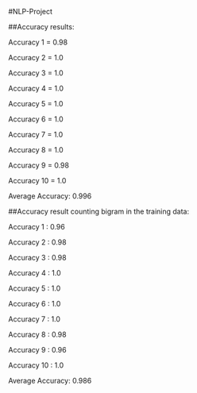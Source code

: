 #NLP-Project

##Accuracy results:

Accuracy  1  =  0.98

Accuracy  2  =  1.0

Accuracy  3  =  1.0

Accuracy  4  =  1.0

Accuracy  5  =  1.0

Accuracy  6  =  1.0

Accuracy  7  =  1.0

Accuracy  8  =  1.0

Accuracy  9  =  0.98

Accuracy  10  =  1.0

Average Accuracy:  0.996



##Accuracy result counting bigram in the training data:

Accuracy  1  :  0.96

Accuracy  2  :  0.98

Accuracy  3  :  0.98

Accuracy  4  :  1.0

Accuracy  5  :  1.0

Accuracy  6  :  1.0

Accuracy  7  :  1.0

Accuracy  8  :  0.98

Accuracy  9  :  0.96

Accuracy  10  :  1.0

Average Accuracy:  0.986

